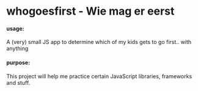 # whogoesfirst - Wie mag er eerst

#### usage:
A (very) small JS app to determine which of my kids gets to go first.. with anything

#### purpose:
This project will help me practice certain JavaScript libraries, frameworks and stuff. 
